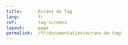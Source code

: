 ```yaml
---
title:      Écrans de Tag
lang:       fr
ref:        tag-screens
layout:     page
permalink:  /fr/documentation/ecrans-de-tag/
---
```


